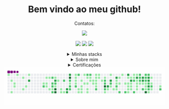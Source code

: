 <h1 align="center">Bem vindo ao meu github!</h1>

<div>
<p align="center">Contatos:</p>
<p align="center"><a href="https://wa.me://+5567998318445"><img src="https://img.shields.io/badge/-WHATSAPP-white?style=for-the-badge&logo=WhatsApp&logoColor=Green"></a></p>
<p align="center"><a href="https://t.me://@MayconW01"><img src="https://img.shields.io/badge/-TELEGRAM-white?style=for-the-badge&logo=Telegram"></a>
<a href="https://github.com/MaykonDev"><img src="https://img.shields.io/badge/-GITHUB-white?style=for-the-badge&logo=GitHub&logoColor=black"></a>
<a href="https://maykondev.ml"><img src="https://img.shields.io/badge/-PORTFOLIO-white?style=for-the-badge&logo=GitHub&logoColor=black"></a></p>


</div>

<details>
    <summary align="center"> Minhas stacks</summary>
    <p align="center">Stacks: </p>
    <div>
    <p align="center"><img src="https://img.shields.io/badge/-Python3-black?style=for-the-badge&logo=Python&logoColor=Green">
    <img src="https://img.shields.io/badge/-VSCode-black?style=for-the-badge&logo=VisualStudioCode&logoColor=default">
    <img src="https://img.shields.io/badge/-Git-black?style=for-the-badge&logo=Git&logoColor=Green">
    <img src="https://img.shields.io/badge/-Linux-black?style=for-the-badge&logo=Linux&logoColor=Green">
    <img src="https://img.shields.io/badge/-ArchLinux-black?style=for-the-badge&logo=ArchLinux&logoColor=default">
    <img src="https://img.shields.io/badge/-RadHat-black?style=for-the-badge&logo=RedHat&logoColor=red">
    <img src="https://img.shields.io/badge/-KaliLinux-black?style=for-the-badge&logo=KaliLinux&logoColor=cyan">
    <img src="https://img.shields.io/badge/-CentOS-black?style=for-the-badge&logo=CentOS&logoColor=Green"></p>
    <div>
</details>

<details>
  <summary align="center"> Sobre mim</summary>
  <h2 align="center">Sobre mim</h2>
  <i><p align="center">Olá, meu nome é Maycon Wendel, possuo 18 anos de idade e resido em Florianópolis (SC), sou programador Python, linguagem cujo sou autodidata, possuo conhecimento em Assembly Intel Linux x86_64, C, C++, Shell Script e Haskell, também em Pentest, e automações (Web/Desktop). Possuo 4 anos de experiência, nesse tempo, fiz cursos de Redes, Pentest e Hacking, aonde aprendi os conceitos do Hacking Ético. Atualmente estudo Linux na 4Linux!</i></p>
</details>

<details>
<summary align="center">Certificações</summary>
<h2 align="center">Certificados e Certificações</h2>
<li><b>Fundamentos em redes</b> - <i>IBSEC</i>
<li><b>Fundamentos em Informática</b> - <i>IBSEC</i>
<li><b>Python para Cibersegurança Associado</b> - <i>IBSEC</i>
<li><b>Introdução ao Pentest</b> - <i>Solyd</i>
</details>

<img src="https://raw.githubusercontent.com/Platane/snk/output/github-contribution-grid-snake.gif">
